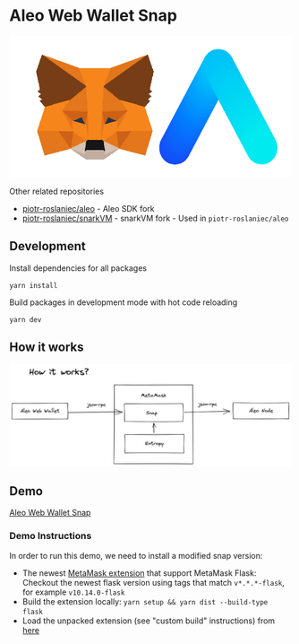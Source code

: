 # Aleo Web Wallet Snap

![Project logo](logo.png)

Other related repositories

- [piotr-roslaniec/aleo](https://github.com/piotr-roslaniec/aleo) - Aleo SDK fork
- [piotr-roslaniec/snarkVM](https://github.com/piotr-roslaniec/snarkVM) - snarkVM fork - Used in `piotr-roslaniec/aleo`

## Development

Install dependencies for all packages

```
yarn install
```

Build packages in development mode with hot code reloading

```
yarn dev
```

## How it works

![Snap diagram](snap-diagram.png)

## Demo

[Aleo Web Wallet Snap](https://aleo-snap.netlify.app/)

### Demo Instructions

In order to run this demo, we need to install a modified snap version:

- The newest [MetaMask extension](https://github.com/MetaMask/metamask-extension) that support MetaMask Flask: Checkout the newest flask version using tags that match `v*.*.*-flask`, for example `v10.14.0-flask`
- Build the extension locally: `yarn setup && yarn dist --build-type flask`
- Load the unpacked extension (see "custom build" instructions) from [here](https://github.com/MetaMask/metamask-extension/tree/eth-denver-2022#other-docs)
